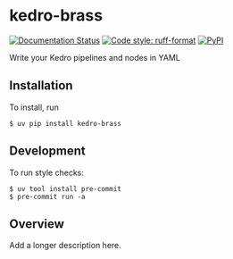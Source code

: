 # kedro-brass

[![Documentation Status](https://readthedocs.org/projects/kedro-brass/badge/?version=latest)](https://kedro-brass.readthedocs.io/en/latest/?badge=latest)
[![Code style: ruff-format](https://img.shields.io/badge/code%20style-ruff_format-6340ac.svg)](https://github.com/astral-sh/ruff)
[![PyPI](https://img.shields.io/pypi/v/kedro-brass)](https://pypi.org/project/kedro-brass)

Write your Kedro pipelines and nodes in YAML

## Installation

To install, run

```
$ uv pip install kedro-brass
```

## Development

To run style checks:

```
$ uv tool install pre-commit
$ pre-commit run -a
```

## Overview

Add a longer description here.
